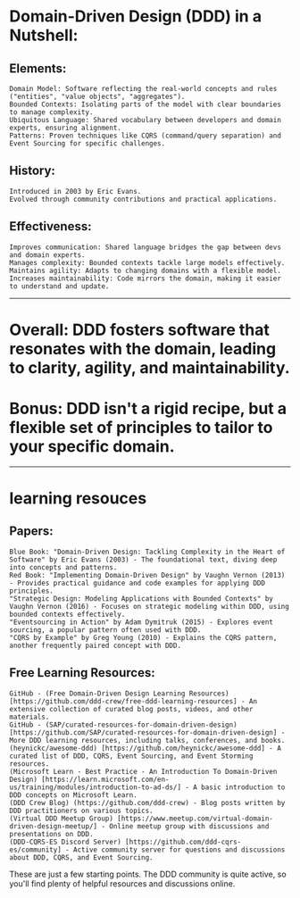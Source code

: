# Domain-Driven Design (DDD) in a Nutshell:

## Elements:

    Domain Model: Software reflecting the real-world concepts and rules ("entities", "value objects", "aggregates").
    Bounded Contexts: Isolating parts of the model with clear boundaries to manage complexity.
    Ubiquitous Language: Shared vocabulary between developers and domain experts, ensuring alignment.
    Patterns: Proven techniques like CQRS (command/query separation) and Event Sourcing for specific challenges.

## History:

    Introduced in 2003 by Eric Evans.
    Evolved through community contributions and practical applications.

## Effectiveness:

    Improves communication: Shared language bridges the gap between devs and domain experts.
    Manages complexity: Bounded contexts tackle large models effectively.
    Maintains agility: Adapts to changing domains with a flexible model.
    Increases maintainability: Code mirrors the domain, making it easier to understand and update.

---

# Overall: DDD fosters software that resonates with the domain, leading to clarity, agility, and maintainability.

# Bonus: DDD isn't a rigid recipe, but a flexible set of principles to tailor to your specific domain.

---
# learning resouces 
## Papers:

    Blue Book: "Domain-Driven Design: Tackling Complexity in the Heart of Software" by Eric Evans (2003) - The foundational text, diving deep into concepts and patterns.
    Red Book: "Implementing Domain-Driven Design" by Vaughn Vernon (2013) - Provides practical guidance and code examples for applying DDD principles.
    "Strategic Design: Modeling Applications with Bounded Contexts" by Vaughn Vernon (2016) - Focuses on strategic modeling within DDD, using bounded contexts effectively.
    "Eventsourcing in Action" by Adam Dymitruk (2015) - Explores event sourcing, a popular pattern often used with DDD.
    "CQRS by Example" by Greg Young (2010) - Explains the CQRS pattern, another frequently paired concept with DDD.

## Free Learning Resources:

    GitHub - (Free Domain-Driven Design Learning Resources) [https://github.com/ddd-crew/free-ddd-learning-resources] - An extensive collection of curated blog posts, videos, and other materials.
    GitHub - (SAP/curated-resources-for-domain-driven-design) [https://github.com/SAP/curated-resources-for-domain-driven-design] - More DDD learning resources, including talks, conferences, and books.
    (heynickc/awesome-ddd) [https://github.com/heynickc/awesome-ddd] - A curated list of DDD, CQRS, Event Sourcing, and Event Storming resources.
    (Microsoft Learn - Best Practice - An Introduction To Domain-Driven Design) [https://learn.microsoft.com/en-us/training/modules/introduction-to-ad-ds/] - A basic introduction to DDD concepts on Microsoft Learn.
    (DDD Crew Blog) (https://github.com/ddd-crew) - Blog posts written by DDD practitioners on various topics.
    (Virtual DDD Meetup Group) [https://www.meetup.com/virtual-domain-driven-design-meetup/] - Online meetup group with discussions and presentations on DDD.
    (DDD-CQRS-ES Discord Server) [https://github.com/ddd-cqrs-es/community] - Active community server for questions and discussions about DDD, CQRS, and Event Sourcing.

These are just a few starting points. The DDD community is quite active, so you'll find plenty of helpful resources and discussions online.
